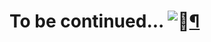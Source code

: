 # To be continued... ![👀](https://cdn.jsdelivr.net/gh/jdecked/twemoji@15.0.3/assets/svg/1f440.svg)[¶](https://vectorbt.pro/pvt_7a467f6b/tutorials/to-be-continued/#to-be-continued "Permanent link")
